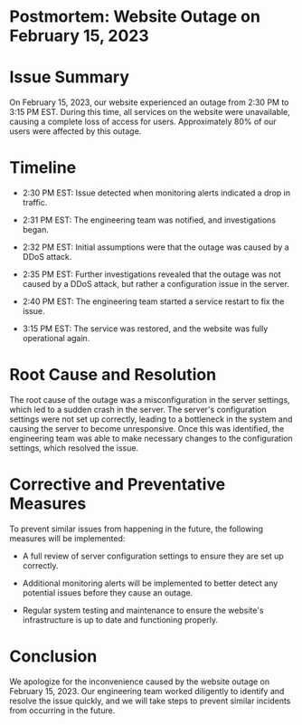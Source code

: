 # Postmortem: Website Outage on February 15, 2023
# Issue Summary

On February 15, 2023, our website experienced an outage from 2:30 PM to 3:15 PM EST. During this time, all services on the website were unavailable, causing a complete loss of access for users. Approximately 80% of our users were affected by this outage.



# Timeline
* 2:30 PM EST: Issue detected when monitoring alerts indicated a drop in traffic.

* 2:31 PM EST: The engineering team was notified, and investigations began.

* 2:32 PM EST: Initial assumptions were that the outage was caused by a DDoS attack.

* 2:35 PM EST: Further investigations revealed that the outage was not caused by a DDoS attack, but rather a configuration issue in the server.

* 2:40 PM EST: The engineering team started a service restart to fix the issue.

* 3:15 PM EST: The service was restored, and the website was fully operational again. 

# Root Cause and Resolution

The root cause of the outage was a misconfiguration in the server settings, which led to a sudden crash in the server. The server's configuration settings were not set up correctly, leading to a bottleneck in the system and causing the server to become unresponsive. Once this was identified, the engineering team was able to make necessary changes to the configuration settings, which resolved the issue.

# Corrective and Preventative Measures

To prevent similar issues from happening in the future, the following measures will be implemented:

* A full review of server configuration settings to ensure they are set up correctly.

* Additional monitoring alerts will be implemented to better detect any potential issues before they cause an outage.

* Regular system testing and maintenance to ensure the website's infrastructure is up to date and functioning properly.

# Conclusion

We apologize for the inconvenience caused by the website outage on February 15, 2023. Our engineering team worked diligently to identify and resolve the issue quickly, and we will take steps to prevent similar incidents from occurring in the future.